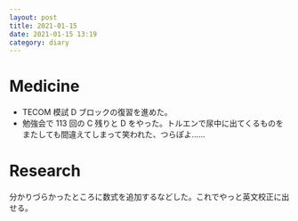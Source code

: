 ```yaml
---
layout: post
title: 2021-01-15
date: 2021-01-15 13:19
category: diary
---
```


# Medicine
- TECOM 模試 D ブロックの復習を進めた。
- 勉強会で 113 回の C 残りと D をやった。トルエンで尿中に出てくるものをまたしても間違えてしまって笑われた、つらぽよ……

# Research
分かりづらかったところに数式を追加するなどした。これでやっと英文校正に出せる。